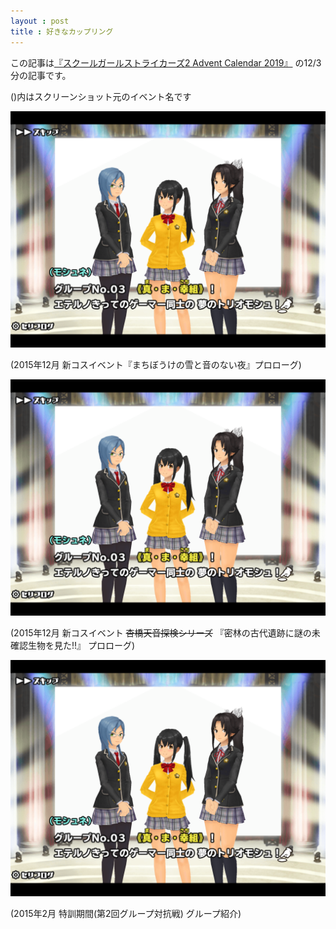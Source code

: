 ```yaml
---
layout : post
title : 好きなカップリング
---
```


この記事は[『スクールガールストライカーズ2 Advent Calendar 2019』](https://adventar.org/calendars/4503) の12/3分の記事です。

()内はスクリーンショット元のイベント名です

![ハヅつば](/assets/images/posts/20191203_3.png)

(2015年12月 新コスイベント『まちぼうけの雪と音のない夜』プロローグ)

![あまはる](/assets/images/posts/20191203_3.png)

(2015年12月 新コスイベント ~~杏橋天音探検シリーズ~~ 『密林の古代遺跡に謎の未確認生物を見た!!』 プロローグ)

![ま・真・幸](/assets/images/posts/20191203_3.png)

(2015年2月 特訓期間(第2回グループ対抗戦) グループ紹介)
